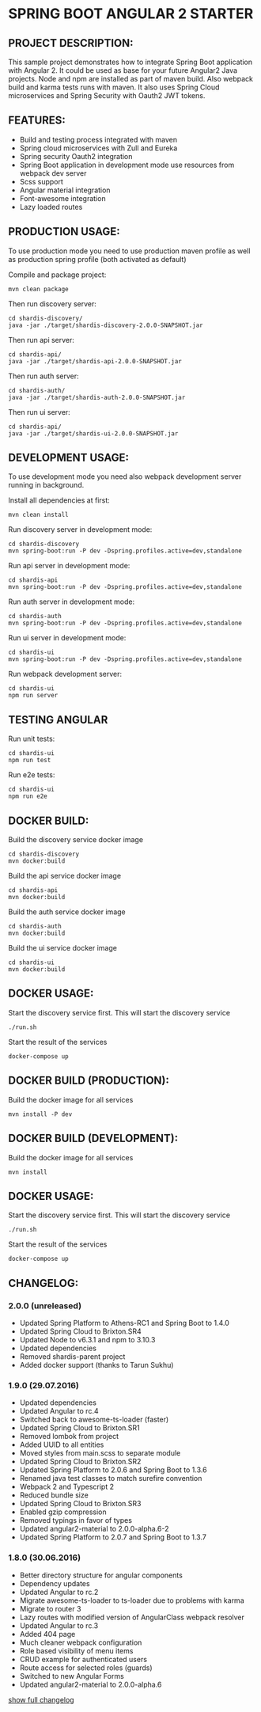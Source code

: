 # SPRING BOOT ANGULAR 2 STARTER

## PROJECT DESCRIPTION:

This sample project demonstrates how to integrate Spring Boot application with Angular 2.
It could be used as base for your future Angular2 Java projects.
Node and npm are installed as part of maven build. Also webpack build and karma tests runs with maven.
It also uses Spring Cloud microservices and Spring Security with Oauth2 JWT tokens.


## FEATURES:
* Build and testing process integrated with maven
* Spring cloud microservices with Zull and Eureka
* Spring security Oauth2 integration
* Spring Boot application in development mode use resources from webpack dev server
* Scss support
* Angular material integration
* Font-awesome integration
* Lazy loaded routes

## PRODUCTION USAGE:

To use production mode you need to use production maven profile as well as production spring profile (both activated as default)

Compile and package project:
```
mvn clean package
```

Then run discovery server:
```
cd shardis-discovery/
java -jar ./target/shardis-discovery-2.0.0-SNAPSHOT.jar
```

Then run api server:
```
cd shardis-api/
java -jar ./target/shardis-api-2.0.0-SNAPSHOT.jar
```

Then run auth server:
```
cd shardis-auth/
java -jar ./target/shardis-auth-2.0.0-SNAPSHOT.jar
```

Then run ui server:
```
cd shardis-api/
java -jar ./target/shardis-ui-2.0.0-SNAPSHOT.jar
```


## DEVELOPMENT USAGE:

To use development mode you need also webpack development server running in background.

Install all dependencies at first:
```
mvn clean install
```

Run discovery server in development mode:
```
cd shardis-discovery
mvn spring-boot:run -P dev -Dspring.profiles.active=dev,standalone
```

Run api server in development mode:
```
cd shardis-api
mvn spring-boot:run -P dev -Dspring.profiles.active=dev,standalone
```

Run auth server in development mode:
```
cd shardis-auth
mvn spring-boot:run -P dev -Dspring.profiles.active=dev,standalone
```

Run ui server in development mode:
```
cd shardis-ui
mvn spring-boot:run -P dev -Dspring.profiles.active=dev,standalone
```

Run webpack development server:
```
cd shardis-ui
npm run server
```

## TESTING ANGULAR

Run unit tests:
```
cd shardis-ui
npm run test
```

Run e2e tests:
```
cd shardis-ui
npm run e2e
```
## DOCKER BUILD:

Build the discovery service docker image

```
cd shardis-discovery
mvn docker:build
```

Build the api service docker image

```
cd shardis-api
mvn docker:build
```

Build the auth service docker image

```
cd shardis-auth
mvn docker:build
```

Build the ui service docker image

```
cd shardis-ui
mvn docker:build
```


## DOCKER USAGE:

Start the discovery service first. This will start the discovery service
```
./run.sh
```

Start the result of the services 

```
docker-compose up 
```



## DOCKER BUILD (PRODUCTION):

Build the docker image for all services

```
mvn install -P dev
```

## DOCKER BUILD (DEVELOPMENT):

Build the docker image for all services

```
mvn install
```

## DOCKER USAGE:

Start the discovery service first. This will start the discovery service
```
./run.sh
```

Start the result of the services

```
docker-compose up
```



## CHANGELOG:

### 2.0.0 (unreleased)
* Updated Spring Platform to Athens-RC1 and Spring Boot to 1.4.0
* Updated Spring Cloud to Brixton.SR4
* Updated Node to v6.3.1 and npm to 3.10.3
* Updated dependencies
* Removed shardis-parent project
* Added docker support (thanks to Tarun Sukhu)

### 1.9.0 (29.07.2016)
* Updated dependencies
* Updated Angular to rc.4
* Switched back to awesome-ts-loader (faster)
* Updated Spring Cloud to Brixton.SR1
* Removed lombok from project
* Added UUID to all entities
* Moved styles from main.scss to separate module
* Updated Spring Cloud to Brixton.SR2
* Updated Spring Platform to 2.0.6 and Spring Boot to 1.3.6
* Renamed java test classes to match surefire convention
* Webpack 2 and Typescript 2
* Reduced bundle size
* Updated Spring Cloud to Brixton.SR3
* Enabled gzip compression
* Removed typings in favor of types
* Updated angular2-material to 2.0.0-alpha.6-2
* Updated Spring Platform to 2.0.7 and Spring Boot to 1.3.7

### 1.8.0 (30.06.2016)
* Better directory structure for angular components
* Dependency updates
* Updated Angular to rc.2
* Migrate awesome-ts-loader to ts-loader due to problems with karma
* Migrate to router 3
* Lazy routes with modified version of AngularClass webpack resolver
* Updated Angular to rc.3
* Added 404 page
* Much cleaner webpack configuration
* Role based visibility of menu items
* CRUD example for authenticated users
* Route access for selected roles (guards)
* Switched to new Angular Forms
* Updated angular2-material to 2.0.0-alpha.6


[show full changelog](CHANGELOG.md)
